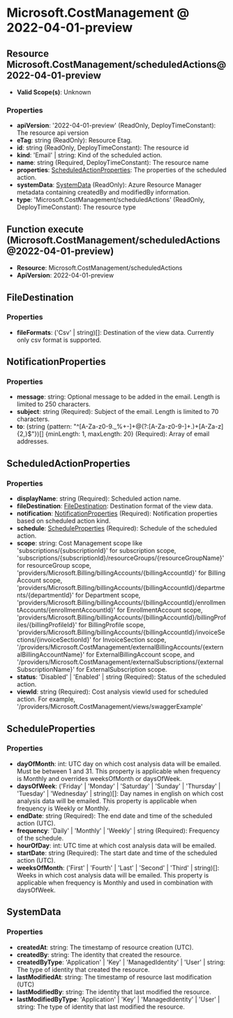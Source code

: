 # Microsoft.CostManagement @ 2022-04-01-preview

## Resource Microsoft.CostManagement/scheduledActions@2022-04-01-preview
* **Valid Scope(s)**: Unknown
### Properties
* **apiVersion**: '2022-04-01-preview' (ReadOnly, DeployTimeConstant): The resource api version
* **eTag**: string (ReadOnly): Resource Etag.
* **id**: string (ReadOnly, DeployTimeConstant): The resource id
* **kind**: 'Email' | string: Kind of the scheduled action.
* **name**: string (Required, DeployTimeConstant): The resource name
* **properties**: [ScheduledActionProperties](#scheduledactionproperties): The properties of the scheduled action.
* **systemData**: [SystemData](#systemdata) (ReadOnly): Azure Resource Manager metadata containing createdBy and modifiedBy information.
* **type**: 'Microsoft.CostManagement/scheduledActions' (ReadOnly, DeployTimeConstant): The resource type

## Function execute (Microsoft.CostManagement/scheduledActions@2022-04-01-preview)
* **Resource**: Microsoft.CostManagement/scheduledActions
* **ApiVersion**: 2022-04-01-preview

## FileDestination
### Properties
* **fileFormats**: ('Csv' | string)[]: Destination of the view data. Currently only csv format is supported.

## NotificationProperties
### Properties
* **message**: string: Optional message to be added in the email. Length is limited to 250 characters.
* **subject**: string (Required): Subject of the email. Length is limited to 70 characters.
* **to**: (string {pattern: "^[A-Za-z0-9._%+-]+@(?:[A-Za-z0-9-]+\.)+[A-Za-z]{2,}$"})[] {minLength: 1, maxLength: 20} (Required): Array of email addresses.

## ScheduledActionProperties
### Properties
* **displayName**: string (Required): Scheduled action name.
* **fileDestination**: [FileDestination](#filedestination): Destination format of the view data.
* **notification**: [NotificationProperties](#notificationproperties) (Required): Notification properties based on scheduled action kind.
* **schedule**: [ScheduleProperties](#scheduleproperties) (Required): Schedule of the scheduled action.
* **scope**: string: Cost Management scope like 'subscriptions/{subscriptionId}' for subscription scope, 'subscriptions/{subscriptionId}/resourceGroups/{resourceGroupName}' for resourceGroup scope, 'providers/Microsoft.Billing/billingAccounts/{billingAccountId}' for Billing Account scope, 'providers/Microsoft.Billing/billingAccounts/{billingAccountId}/departments/{departmentId}' for Department scope, 'providers/Microsoft.Billing/billingAccounts/{billingAccountId}/enrollmentAccounts/{enrollmentAccountId}' for EnrollmentAccount scope, 'providers/Microsoft.Billing/billingAccounts/{billingAccountId}/billingProfiles/{billingProfileId}' for BillingProfile scope, 'providers/Microsoft.Billing/billingAccounts/{billingAccountId}/invoiceSections/{invoiceSectionId}' for InvoiceSection scope, '/providers/Microsoft.CostManagement/externalBillingAccounts/{externalBillingAccountName}' for ExternalBillingAccount scope, and '/providers/Microsoft.CostManagement/externalSubscriptions/{externalSubscriptionName}' for ExternalSubscription scope.
* **status**: 'Disabled' | 'Enabled' | string (Required): Status of the scheduled action.
* **viewId**: string (Required): Cost analysis viewId used for scheduled action. For example, '/providers/Microsoft.CostManagement/views/swaggerExample'

## ScheduleProperties
### Properties
* **dayOfMonth**: int: UTC day on which cost analysis data will be emailed. Must be between 1 and 31. This property is applicable when frequency is Monthly and overrides weeksOfMonth or daysOfWeek.
* **daysOfWeek**: ('Friday' | 'Monday' | 'Saturday' | 'Sunday' | 'Thursday' | 'Tuesday' | 'Wednesday' | string)[]: Day names in english on which cost analysis data will be emailed. This property is applicable when frequency is Weekly or Monthly.
* **endDate**: string (Required): The end date and time of the scheduled action (UTC).
* **frequency**: 'Daily' | 'Monthly' | 'Weekly' | string (Required): Frequency of the schedule.
* **hourOfDay**: int: UTC time at which cost analysis data will be emailed.
* **startDate**: string (Required): The start date and time of the scheduled action (UTC).
* **weeksOfMonth**: ('First' | 'Fourth' | 'Last' | 'Second' | 'Third' | string)[]: Weeks in which cost analysis data will be emailed. This property is applicable when frequency is Monthly and used in combination with daysOfWeek.

## SystemData
### Properties
* **createdAt**: string: The timestamp of resource creation (UTC).
* **createdBy**: string: The identity that created the resource.
* **createdByType**: 'Application' | 'Key' | 'ManagedIdentity' | 'User' | string: The type of identity that created the resource.
* **lastModifiedAt**: string: The timestamp of resource last modification (UTC)
* **lastModifiedBy**: string: The identity that last modified the resource.
* **lastModifiedByType**: 'Application' | 'Key' | 'ManagedIdentity' | 'User' | string: The type of identity that last modified the resource.

